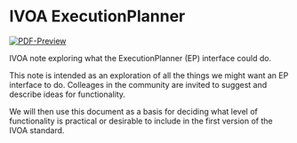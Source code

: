 # IVOA ExecutionPlanner
[![PDF-Preview](https://img.shields.io/badge/Preview-PDF-blue)](../../releases/download/auto-pdf-preview/IVOA-EP-note-draft.pdf)

IVOA note exploring what the ExecutionPlanner (EP) interface could do.

This note is intended as an exploration of all the things we might want an EP interface to do.
Colleages in the community are invited to suggest and describe ideas for functionality.

We will then use this document as a basis for deciding what level of functionality is practical
or desirable to include in the first version of the IVOA standard.

